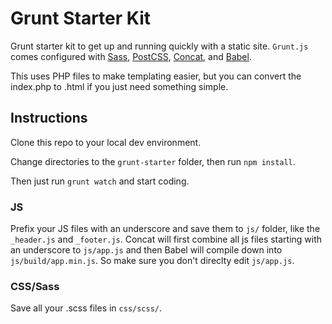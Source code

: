 # Grunt Starter Kit

Grunt starter kit to get up and running quickly with a static site.  `Grunt.js` comes configured with [Sass](https://github.com/gruntjs/grunt-contrib-sass), [PostCSS](https://github.com/nDmitry/grunt-postcss), [Concat](https://github.com/gruntjs/grunt-contrib-concat), and [Babel](https://babeljs.io/).

This uses PHP files to make templating easier, but you can convert the index.php to .html if you just need something simple.

## Instructions

Clone this repo to your local dev environment.

Change directories to the `grunt-starter` folder, then run `npm install`.

Then just run `grunt watch` and start coding.

### JS

Prefix your JS files with an underscore and save them to `js/` folder, like the `_header.js` and `_footer.js`.  Concat will first combine all js files starting with an underscore to `js/app.js` and then Babel will compile down into `js/build/app.min.js`.  So make sure you don't direclty edit `js/app.js`.

### CSS/Sass

Save all your .scss files in `css/scss/`.